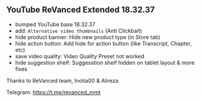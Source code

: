 ## YouTube ReVanced Extended 18.32.37
- bumped YouTube base 18.32.37
- add: `Alternative video thumbnails` (Anti Clickbait)
- hide product banner: Hide new product type (in Store tab)
- hide action button: Add hide for action button (like Transcript, Chapter, etc)
- save video quality: Video Quality Preset not worked
- hide suggestion shelf: Suggesstion shelf hidden on tablet layout
& more fixes

Thanks to ReVanced team, Inotia00 & Alireza

Telegram: https://t.me/revanced_mmt
